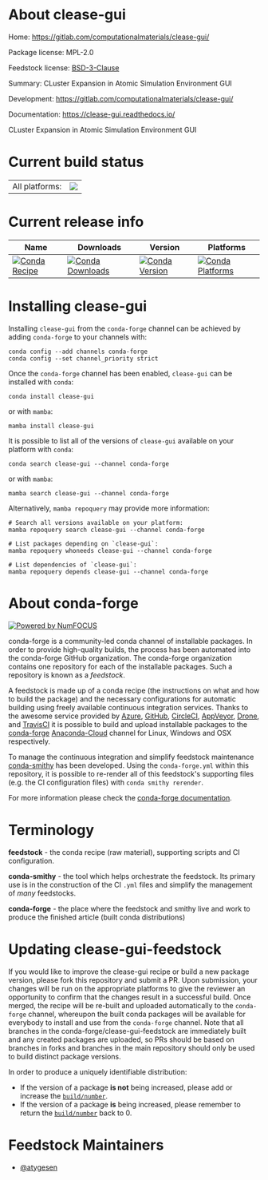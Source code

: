 About clease-gui
================

Home: https://gitlab.com/computationalmaterials/clease-gui/

Package license: MPL-2.0

Feedstock license: [BSD-3-Clause](https://github.com/conda-forge/clease-gui-feedstock/blob/main/LICENSE.txt)

Summary: CLuster Expansion in Atomic Simulation Environment GUI

Development: https://gitlab.com/computationalmaterials/clease-gui/

Documentation: https://clease-gui.readthedocs.io/

CLuster Expansion in Atomic Simulation Environment GUI


Current build status
====================


<table><tr><td>All platforms:</td>
    <td>
      <a href="https://dev.azure.com/conda-forge/feedstock-builds/_build/latest?definitionId=14340&branchName=main">
        <img src="https://dev.azure.com/conda-forge/feedstock-builds/_apis/build/status/clease-gui-feedstock?branchName=main">
      </a>
    </td>
  </tr>
</table>

Current release info
====================

| Name | Downloads | Version | Platforms |
| --- | --- | --- | --- |
| [![Conda Recipe](https://img.shields.io/badge/recipe-clease--gui-green.svg)](https://anaconda.org/conda-forge/clease-gui) | [![Conda Downloads](https://img.shields.io/conda/dn/conda-forge/clease-gui.svg)](https://anaconda.org/conda-forge/clease-gui) | [![Conda Version](https://img.shields.io/conda/vn/conda-forge/clease-gui.svg)](https://anaconda.org/conda-forge/clease-gui) | [![Conda Platforms](https://img.shields.io/conda/pn/conda-forge/clease-gui.svg)](https://anaconda.org/conda-forge/clease-gui) |

Installing clease-gui
=====================

Installing `clease-gui` from the `conda-forge` channel can be achieved by adding `conda-forge` to your channels with:

```
conda config --add channels conda-forge
conda config --set channel_priority strict
```

Once the `conda-forge` channel has been enabled, `clease-gui` can be installed with `conda`:

```
conda install clease-gui
```

or with `mamba`:

```
mamba install clease-gui
```

It is possible to list all of the versions of `clease-gui` available on your platform with `conda`:

```
conda search clease-gui --channel conda-forge
```

or with `mamba`:

```
mamba search clease-gui --channel conda-forge
```

Alternatively, `mamba repoquery` may provide more information:

```
# Search all versions available on your platform:
mamba repoquery search clease-gui --channel conda-forge

# List packages depending on `clease-gui`:
mamba repoquery whoneeds clease-gui --channel conda-forge

# List dependencies of `clease-gui`:
mamba repoquery depends clease-gui --channel conda-forge
```


About conda-forge
=================

[![Powered by
NumFOCUS](https://img.shields.io/badge/powered%20by-NumFOCUS-orange.svg?style=flat&colorA=E1523D&colorB=007D8A)](https://numfocus.org)

conda-forge is a community-led conda channel of installable packages.
In order to provide high-quality builds, the process has been automated into the
conda-forge GitHub organization. The conda-forge organization contains one repository
for each of the installable packages. Such a repository is known as a *feedstock*.

A feedstock is made up of a conda recipe (the instructions on what and how to build
the package) and the necessary configurations for automatic building using freely
available continuous integration services. Thanks to the awesome service provided by
[Azure](https://azure.microsoft.com/en-us/services/devops/), [GitHub](https://github.com/),
[CircleCI](https://circleci.com/), [AppVeyor](https://www.appveyor.com/),
[Drone](https://cloud.drone.io/welcome), and [TravisCI](https://travis-ci.com/)
it is possible to build and upload installable packages to the
[conda-forge](https://anaconda.org/conda-forge) [Anaconda-Cloud](https://anaconda.org/)
channel for Linux, Windows and OSX respectively.

To manage the continuous integration and simplify feedstock maintenance
[conda-smithy](https://github.com/conda-forge/conda-smithy) has been developed.
Using the ``conda-forge.yml`` within this repository, it is possible to re-render all of
this feedstock's supporting files (e.g. the CI configuration files) with ``conda smithy rerender``.

For more information please check the [conda-forge documentation](https://conda-forge.org/docs/).

Terminology
===========

**feedstock** - the conda recipe (raw material), supporting scripts and CI configuration.

**conda-smithy** - the tool which helps orchestrate the feedstock.
                   Its primary use is in the construction of the CI ``.yml`` files
                   and simplify the management of *many* feedstocks.

**conda-forge** - the place where the feedstock and smithy live and work to
                  produce the finished article (built conda distributions)


Updating clease-gui-feedstock
=============================

If you would like to improve the clease-gui recipe or build a new
package version, please fork this repository and submit a PR. Upon submission,
your changes will be run on the appropriate platforms to give the reviewer an
opportunity to confirm that the changes result in a successful build. Once
merged, the recipe will be re-built and uploaded automatically to the
`conda-forge` channel, whereupon the built conda packages will be available for
everybody to install and use from the `conda-forge` channel.
Note that all branches in the conda-forge/clease-gui-feedstock are
immediately built and any created packages are uploaded, so PRs should be based
on branches in forks and branches in the main repository should only be used to
build distinct package versions.

In order to produce a uniquely identifiable distribution:
 * If the version of a package **is not** being increased, please add or increase
   the [``build/number``](https://docs.conda.io/projects/conda-build/en/latest/resources/define-metadata.html#build-number-and-string).
 * If the version of a package **is** being increased, please remember to return
   the [``build/number``](https://docs.conda.io/projects/conda-build/en/latest/resources/define-metadata.html#build-number-and-string)
   back to 0.

Feedstock Maintainers
=====================

* [@atygesen](https://github.com/atygesen/)

